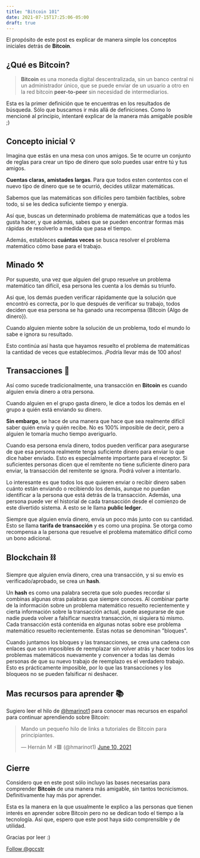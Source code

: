 ```yaml
---
title: "Bitcoin 101"
date: 2021-07-15T17:25:06-05:00
draft: true
---
```


El propósito de este post es explicar de manera simple los conceptos iniciales detrás de **Bitcoin**.

## ¿Qué es Bitcoin?
> **Bitcoin** es una moneda digital descentralizada, sin un banco central ni un administrador único, que se puede enviar de un usuario a otro en la red bitcoin **peer-to-peer** sin necesidad de intermediarios.

Esta es la primer definición que te encuentras en los resultados de búsqueda. Sólo que buscamos ir más allá de definiciones. Como lo mencioné al principio, intentaré explicar de la manera más amigable posible ;)

## Concepto inicial 💡
Imagina que estás en una mesa con unos amigos. Se te ocurre un conjunto de reglas para crear un tipo de dinero que solo puedes usar entre tú y tus amigos.

**Cuentas claras, amistades largas**. Para que todos esten contentos con el nuevo tipo de dinero que se te ocurrió, decides utilizar matemáticas.


Sabemos que las matemáticas son difíciles pero también factibles, sobre todo, si se les dedica suficiente tiempo y energía.


Así que, buscas un determinado problema de matemáticas que a todos les gusta hacer, y que además, sabes que se pueden encontrar formas más rápidas de resolverlo a medida que pasa el tiempo.

Además, estableces **cuántas veces** se busca resolver el problema matemático cómo base para el trabajo.

## Minado ⚒️
Por supuesto, una vez que alguien del grupo resuelve un problema matemático tan difícil, esa persona les cuenta a los demás su triunfo. 

Asi que, los demás pueden verificar rápidamente que la solución que encontró es correcta, por lo que después de verificar su trabajo, todos deciden que esa persona se ha ganado una recompensa (Bitcoin {Algo de dinero}).

Cuando alguien miente sobre la solución de un problema, todo el mundo lo sabe e ignora su resultado.

Esto continúa así hasta que hayamos resuelto el problema de matemáticas la cantidad de veces que establecimos. ¡Podría llevar más de 100 años!


## Transacciones 🤝
Así como sucede tradicionalmente, una transacción en **Bitcoin** es cuando alguien envía dinero a otra persona.

Cuando alguien en el grupo gasta dinero, le dice a todos los demás en el grupo a quién está enviando su dinero. 

**Sin embargo**, se hace de una manera que hace que sea realmente difícil saber quién envía y quién recibe. No es 100% imposible de decir, pero a alguien le tomaría mucho tiempo averiguarlo.

Cuando esa persona envía dinero, todos pueden verificar para asegurarse de que esa persona realmente tenga suficiente dinero para enviar lo que dice haber enviado. Esto es especialmente importante para el receptor. Si suficientes personas dicen que el remitente no tiene suficiente dinero para enviar, la transacción del remitente se ignora. Podrá volver a intentarlo.

Lo interesante es que todos los que quieren enviar o recibir dinero saben cuánto están enviando o recibiendo los demás, aunque no puedan identificar a la persona que está detrás de la transacción. Además, una persona puede ver el historial de cada transacción desde el comienzo de este divertido sistema. A esto se le llama  **public ledger**.

Siempre que alguien envía dinero, envía un poco más junto con su cantidad. Esto se llama **tarifa de transacción** y es como una propina. Se otorga como recompensa a la persona que resuelve el problema matemático difícil como un bono adicional. 

## Blockchain ⛓
Siempre que alguien envía dinero, crea una transacción, y si su envío es verificado/aprobado, se crea un **hash**. 

Un **hash** es como una palabra secreta que solo puedes recordar si combinas algunas otras palabras que siempre conoces. Al combinar parte de la información sobre un problema matemático resuelto recientemente y cierta información sobre la transacción actual, puede asegurarse de que nadie pueda volver a falsificar nuestra transacción, ni siquiera tú mismo. Cada transacción está contenida en algunas notas sobre ese problema matemático resuelto recientemente. Estas notas se denominan "bloques".

Cuando juntamos los bloques y las transacciones, se crea una cadena con enlaces que son imposibles de reemplazar sin volver atrás y hacer todos los problemas matemáticos nuevamente y convencer a todas las demás personas de que su nuevo trabajo de reemplazo es el verdadero trabajo. Esto es prácticamente imposible, por lo que las transacciones y los bloqueos no se pueden falsificar ni deshacer.

## Mas recursos para aprender 📚
Sugiero leer el hilo de [@hmarinot1](https://twitter.com/hmarinot1) para conocer mas recursos en español para continuar aprendiendo sobre Bitcoin:

<blockquote class="twitter-tweet"><p lang="es" dir="ltr">Mando un pequeño hilo de links a tutoriales de Bitcoin para principiantes.</p>&mdash; Hernán M ⚡🟩 (@hmarinot1) <a href="https://twitter.com/hmarinot1/status/1403009208769974280?ref_src=twsrc%5Etfw">June 10, 2021</a></blockquote> <script async src="https://platform.twitter.com/widgets.js" charset="utf-8"></script>

## Cierre
Considero que en este post sólo incluyo las bases necesarias para comprender **Bitcoin** de una manera más amigable, sin tantos tecnicismos. Definitivamente hay más por aprender. 

Esta es la manera en la que usualmente le explico a las personas que tienen interés en aprender sobre Bitcoin pero no se dedican todo el tiempo a la tecnología. Asi que, espero que este post haya sido comprensible y de utilidad. 

Gracias por leer :)

<a href="https://twitter.com/gccstr?ref_src=twsrc%5Etfw" class="twitter-follow-button" data-show-count="false">Follow @gccstr</a><script async src="https://platform.twitter.com/widgets.js" charset="utf-8"></script>